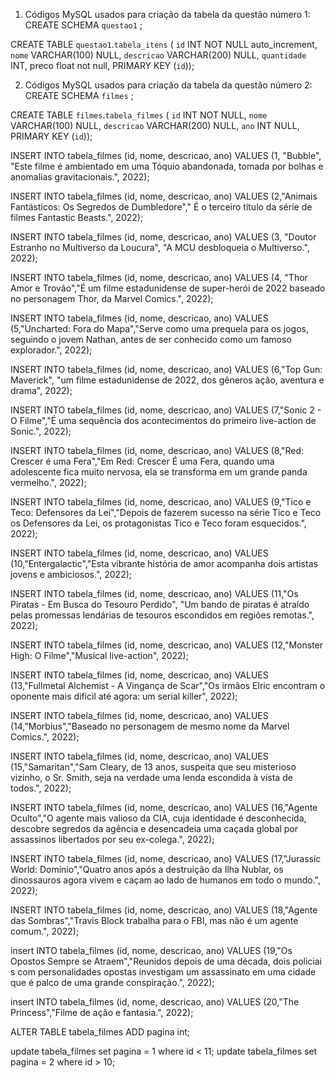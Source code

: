 1. Códigos MySQL usados para criação da tabela da questão número 1:
CREATE SCHEMA `questao1` ;


CREATE TABLE `questao1`.`tabela_itens` (
  `id` INT NOT NULL auto_increment,
  `nome` VARCHAR(100) NULL,
  `descricao` VARCHAR(200) NULL,
  `quantidade` INT,
  preco float not null,
  PRIMARY KEY (`id`));


2. Códigos MySQL usados para criação da tabela da questão número 2:
CREATE SCHEMA `filmes` ;

CREATE TABLE `filmes`.`tabela_filmes` (
  `id` INT NOT NULL,
  `nome` VARCHAR(100) NULL,
  `descricao` VARCHAR(200) NULL,
  `ano` INT NULL,
  PRIMARY KEY (`id`));

INSERT INTO tabela_filmes (id, nome, descricao, ano)
VALUES (1, "Bubble", "Este filme é ambientado em uma Tóquio abandonada, tomada por
bolhas e anomalias gravitacionais.", 2022);

INSERT INTO tabela_filmes (id, nome, descricao, ano)
VALUES (2,"Animais Fantásticos: Os Segredos de Dumbledore"," É o terceiro título da 
série de filmes Fantastic Beasts.", 2022);

INSERT INTO tabela_filmes (id, nome, descricao, ano)
VALUES (3, "Doutor Estranho no Multiverso da Loucura", "A MCU 
desbloqueia o Multiverso.", 2022);

INSERT INTO tabela_filmes (id, nome, descricao, ano)
VALUES (4, "Thor Amor e Trovão","É um filme estadunidense de super-herói
 de 2022 baseado no personagem Thor, da Marvel Comics.", 2022);

INSERT INTO tabela_filmes (id, nome, descricao, ano)
VALUES (5,"Uncharted: Fora do Mapa","Serve como uma prequela para os jogos, 
seguindo o jovem Nathan, antes de ser conhecido como um famoso explorador.", 2022);

INSERT INTO tabela_filmes (id, nome, descricao, ano)
VALUES (6,"Top Gun: Maverick", "um filme estadunidense de 2022, dos gêneros ação, 
aventura e drama", 2022);

INSERT INTO tabela_filmes (id, nome, descricao, ano)
VALUES (7,"Sonic 2 - O Filme","É uma sequência dos acontecimentos do primeiro live-action 
de Sonic.", 2022);

INSERT INTO tabela_filmes (id, nome, descricao, ano)
VALUES (8,"Red: Crescer é uma Fera","Em Red: Crescer É uma Fera, quando uma adolescente fica
 muito nervosa, ela se transforma em um grande panda vermelho.", 2022);

INSERT INTO tabela_filmes (id, nome, descricao, ano)
VALUES (9,"Tico e Teco: Defensores da Lei","Depois de fazerem sucesso na série Tico e Teco os 
Defensores da Lei, os protagonistas Tico e Teco foram esquecidos.", 2022);

INSERT INTO tabela_filmes (id, nome, descricao, ano)
VALUES (10,"Entergalactic","Esta vibrante história de amor acompanha dois artistas jovens
e ambiciosos.", 2022);

INSERT INTO tabela_filmes (id, nome, descricao, ano)
VALUES (11,"Os Piratas - Em Busca do Tesouro Perdido", "Um bando de piratas é atraído pelas promessas lendárias de tesouros escondidos em regiões remotas.", 2022);


INSERT INTO tabela_filmes (id, nome, descricao, ano)
VALUES (12,"Monster High: O Filme","Musical live-action", 2022);


INSERT INTO tabela_filmes (id, nome, descricao, ano)
VALUES (13,"Fullmetal Alchemist - A Vingança de Scar","Os irmãos Elric encontram o oponente mais difícil até agora: um serial killer", 2022);


INSERT INTO tabela_filmes (id, nome, descricao, ano)
VALUES (14,"Morbius","Baseado no personagem de mesmo nome da Marvel Comics.", 2022);


INSERT INTO tabela_filmes (id, nome, descricao, ano)
VALUES (15,"Samaritan","Sam Cleary, de 13 anos, suspeita que seu misterioso vizinho, o Sr. Smith, seja na verdade uma lenda escondida à vista de todos.", 2022);


INSERT INTO tabela_filmes (id, nome, descricao, ano)
VALUES (16,"Agente Oculto","O agente mais valioso da CIA, cuja identidade é desconhecida, descobre segredos da agência e desencadeia uma caçada global por assassinos libertados por seu ex-colega.", 2022);


INSERT INTO tabela_filmes (id, nome, descricao, ano)
VALUES (17,"Jurassic World: Domínio","Quatro anos após a destruição da Ilha Nublar, os dinossauros agora vivem e caçam ao lado de humanos em todo o mundo.", 2022);


INSERT INTO tabela_filmes (id, nome, descricao, ano)
VALUES (18,"Agente das Sombras","Travis Block trabalha para o FBI, mas não é um agente comum.", 2022);



insert INTO tabela_filmes (id, nome, descricao, ano)
VALUES (19,"Os Opostos Sempre se Atraem","Reunidos depois de uma década, dois policiai
s com personalidades opostas investigam um assassinato em uma cidade que é palco de uma grande conspiração.", 2022);

insert INTO tabela_filmes (id, nome, descricao, ano)
VALUES (20,"The Princess","Filme de ação e fantasia.", 2022);

ALTER TABLE tabela_filmes ADD pagina int;

update tabela_filmes set pagina = 1 where id < 11;
update tabela_filmes set pagina = 2 where id > 10;

